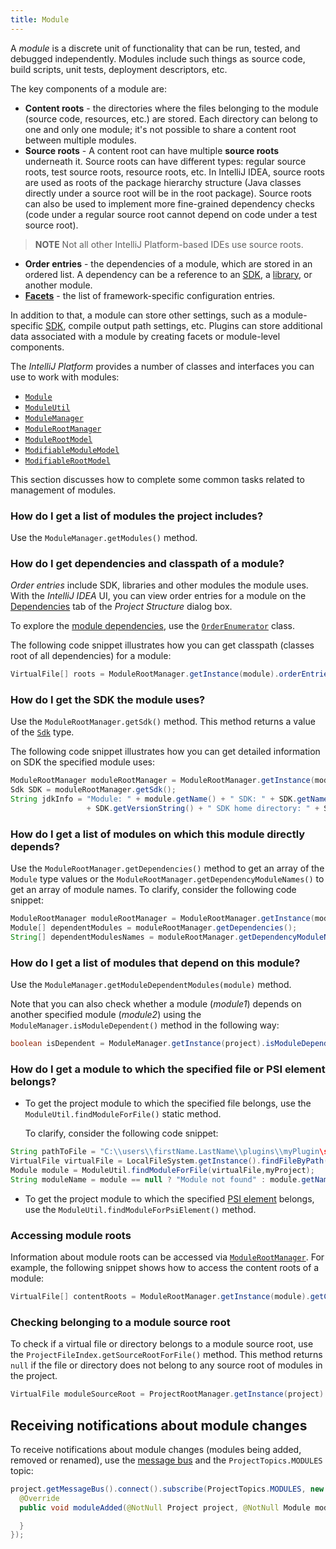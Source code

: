 ```yaml
---
title: Module
---
```

<!-- Copyright 2000-2020 JetBrains s.r.o. and other contributors. Use of this source code is governed by the Apache 2.0 license that can be found in the LICENSE file. -->

A _module_ is a discrete unit of functionality that can be run, tested, and debugged independently. Modules include such things as source code, build scripts, unit tests, deployment descriptors, etc.

The key components of a module are:
  * **Content roots** - the directories where the files belonging to the module (source code, resources, etc.)
    are stored. Each directory can belong to one and only one module; it's not possible to share a content root
    between multiple modules.
  * **Source roots** - A content root can have multiple **source roots** underneath it. Source roots can have different types:
   regular source roots, test source roots, resource roots, etc. In IntelliJ IDEA, source roots are used as roots of the package hierarchy
   structure (Java classes directly under a source root will be in the root package). Source roots can also be used to
   implement more fine-grained dependency checks (code under a regular source root cannot depend on code under a test
   source root). 
   > **NOTE**  Not all other IntelliJ Platform-based IDEs use source roots.
  * **Order entries** - the dependencies of a module, which are stored in an ordered list. A dependency can be a reference
    to an [SDK](sdk.md), a [library](library.md), or another module.
  * **[Facets](facet.md)** - the list of framework-specific configuration entries.

In addition to that, a module can store other settings, such as a module-specific [SDK](sdk.md), compile output path
settings, etc. 
Plugins can store additional data associated with a module by creating facets or module-level components.


The *IntelliJ Platform* provides a number of classes and interfaces you can use to work with modules:

* [`Module`](upsource:///platform/core-api/src/com/intellij/openapi/module/Module.java)
* [`ModuleUtil`](upsource:///platform/lang-api/src/com/intellij/openapi/module/ModuleUtil.java)
* [`ModuleManager`](upsource:///platform/projectModel-api/src/com/intellij/openapi/module/ModuleManager.java)
* [`ModuleRootManager`](upsource:///platform/projectModel-api/src/com/intellij/openapi/roots/ModuleRootManager.java)
* [`ModuleRootModel`](upsource:///platform/projectModel-api/src/com/intellij/openapi/roots/ModuleRootModel.java)
* [`ModifiableModuleModel`](upsource:///platform/projectModel-api/src/com/intellij/openapi/module/ModifiableModuleModel.java)
* [`ModifiableRootModel`](upsource:///platform/projectModel-api/src/com/intellij/openapi/roots/ModifiableRootModel.java)

This section discusses how to complete some common tasks related to management of modules.

### How do I get a list of modules the project includes?

Use the `ModuleManager.getModules()` method.

### How do I get dependencies and classpath of a module?

_Order entries_ include SDK, libraries and other modules the module uses. With the *IntelliJ IDEA* UI, you can view order entries for a module on the [Dependencies](https://www.jetbrains.com/help/idea/dependencies-tab.html) tab of the *Project Structure* dialog box.

To explore the [module dependencies](https://www.jetbrains.com/help/idea/dependencies-tab.html), use the [`OrderEnumerator`](upsource:///platform/projectModel-api/src/com/intellij/openapi/roots/OrderEnumerator.java) class.

The following code snippet illustrates how you can get classpath (classes root of all dependencies) for a module:

```java
VirtualFile[] roots = ModuleRootManager.getInstance(module).orderEntries().classes().getRoots();
```

### How do I get the SDK the module uses?

Use the `ModuleRootManager.getSdk()` method. This method returns a value of the [`Sdk`](upsource:///platform/projectModel-api/src/com/intellij/openapi/projectRoots/Sdk.java) type.

The following code snippet illustrates how you can get detailed information on SDK the specified module uses:

```java
ModuleRootManager moduleRootManager = ModuleRootManager.getInstance(module);
Sdk SDK = moduleRootManager.getSdk();
String jdkInfo = "Module: " + module.getName() + " SDK: " + SDK.getName() + " SDK version: "
                 + SDK.getVersionString() + " SDK home directory: " + SDK.getHomePath();
```

### How do I get a list of modules on which this module directly depends?

Use the `ModuleRootManager.getDependencies()` method to get an array of the `Module` type values or the `ModuleRootManager.getDependencyModuleNames()` to get an array of module names. To clarify, consider the following code snippet:

```java
ModuleRootManager moduleRootManager = ModuleRootManager.getInstance(module);
Module[] dependentModules = moduleRootManager.getDependencies();
String[] dependentModulesNames = moduleRootManager.getDependencyModuleNames();
```

### How do I get a list of modules that depend on this module?

Use the `ModuleManager.getModuleDependentModules(module)` method.

Note that you can also check whether a module (*module1*) depends on another specified module (*module2*) using the `ModuleManager.isModuleDependent()` method in the following way:

```java
boolean isDependent = ModuleManager.getInstance(project).isModuleDependent(module1,module2);
```

### How do I get a module to which the specified file or PSI element belongs?

* To get the project module to which the specified file belongs, use the `ModuleUtil.findModuleForFile()` static method.

    To clarify, consider the following code snippet:

```java
String pathToFile = "C:\\users\\firstName.LastName\\plugins\\myPlugin\src\MyAction.java";
VirtualFile virtualFile = LocalFileSystem.getInstance().findFileByPath(pathToFile);
Module module = ModuleUtil.findModuleForFile(virtualFile,myProject);
String moduleName = module == null ? "Module not found" : module.getName();
```

* To get the project module to which the specified [PSI element](/basics/architectural_overview/psi_elements.md) belongs, use the `ModuleUtil.findModuleForPsiElement()` method.


### Accessing module roots

Information about module roots can be accessed via [`ModuleRootManager`](upsource:///platform/projectModel-api/src/com/intellij/openapi/roots/ModuleRootManager.java).
For example, the following snippet shows how to access the content roots of a module:

```java
VirtualFile[] contentRoots = ModuleRootManager.getInstance(module).getContentRoots();
```

### Checking belonging to a module source root

To check if a virtual file or directory belongs to a module source root, use the `ProjectFileIndex.getSourceRootForFile()` method. This method returns `null` if the file or directory does not belong to any source root of modules in the project.

```java
VirtualFile moduleSourceRoot = ProjectRootManager.getInstance(project).getFileIndex().getSourceRootForFile(virtualFileOrDirectory);
```

## Receiving notifications about module changes

To receive notifications about module changes (modules being added, removed or renamed),
use the [message bus](/reference_guide/messaging_infrastructure.md) and the `ProjectTopics.MODULES` topic:

```java
project.getMessageBus().connect().subscribe(ProjectTopics.MODULES, new ModuleListener() {
  @Override
  public void moduleAdded(@NotNull Project project, @NotNull Module module) {

  }
});
```

